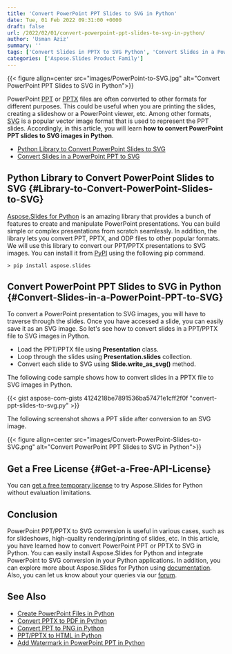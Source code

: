```yaml
---
title: 'Convert PowerPoint PPT Slides to SVG in Python'
date: Tue, 01 Feb 2022 09:31:00 +0000
draft: false
url: /2022/02/01/convert-powerpoint-ppt-slides-to-svg-in-python/
author: 'Usman Aziz'
summary: ''
tags: ['Convert Slides in PPTX to SVG Python', 'Convert Slides in a PowerPoint PPT to SVG Python', 'Python Library to Convert PowerPoint Slides to SVG', 'Python PPTX Converter Library']
categories: ['Aspose.Slides Product Family']
---
```




{{< figure align=center src="images/PowerPoint-to-SVG.jpg" alt="Convert PowerPoint PPT Slides to SVG in Python">}}


PowerPoint [PPT][1] or [PPTX][2] files are often converted to other formats for different purposes. This could be useful when you are printing the slides, creating a slideshow or a PowerPoint viewer, etc. Among other formats, [SVG][3] is a popular vector image format that is used to represent the PPT slides. Accordingly, in this article, you will learn **how to convert PowerPoint PPT slides to SVG images in Python**.

*   [Python Library to Convert PowerPoint Slides to SVG][4]
*   [Convert Slides in a PowerPoint PPT to SVG][5]

## Python Library to Convert PowerPoint Slides to SVG {#Library-to-Convert-PowerPoint-Slides-to-SVG}

[Aspose.Slides for Python][6] is an amazing library that provides a bunch of features to create and manipulate PowerPoint presentations. You can build simple or complex presentations from scratch seamlessly. In addition, the library lets you convert PPT, PPTX, and ODP files to other popular formats. We will use this library to convert our PPT/PPTX presentations to SVG images. You can install it from [PyPI][7] using the following pip command.

```
> pip install aspose.slides
```

## Convert PowerPoint PPT Slides to SVG in Python {#Convert-Slides-in-a-PowerPoint-PPT-to-SVG}

To convert a PowerPoint presentation to SVG images, you will have to traverse through the slides. Once you have accessed a slide, you can easily save it as an SVG image. So let's see how to convert slides in a PPT/PPTX file to SVG images in Python.

*   Load the PPT/PPTX file using **Presentation** class.
*   Loop through the slides using **Presentation.slides** collection.
*   Convert each slide to SVG using **Slide.write\_as\_svg()** method.

The following code sample shows how to convert slides in a PPTX file to SVG images in Python.

{{< gist aspose-com-gists 4124218be7891536ba57471e1cff2f0f "convert-ppt-slides-to-svg.py" >}}

The following screenshot shows a PPT slide after conversion to an SVG image.



{{< figure align=center src="images/Convert-PowerPoint-Slides-to-SVG.png" alt="Convert PowerPoint PPT Slides to SVG in Python">}}


## Get a Free License {#Get-a-Free-API-License}

You can [get a free temporary license][8] to try Aspose.Slides for Python without evaluation limitations.

## Conclusion

PowerPoint PPT/PPTX to SVG conversion is useful in various cases, such as for slideshows, high-quality rendering/printing of slides, etc. In this article, you have learned how to convert PowerPoint PPT or PPTX to SVG in Python. You can easily install Aspose.Slides for Python and integrate PowerPoint to SVG conversion in your Python applications. In addition, you can explore more about Aspose.Slides for Python using [documentation][9]. Also, you can let us know about your queries via our [forum][10].

## See Also

*   [Create PowerPoint Files in Python][11]
*   [Convert PPTX to PDF in Python][12]
*   [Convert PPT to PNG in Python][13]
*   [PPT/PPTX to HTML in Python][14]
*   [Add Watermark in PowerPoint PPT in Python][15]




[1]: https://docs.fileformat.com/presentation/ppt
[2]: https://docs.fileformat.com/presentation/pptx
[3]: https://docs.fileformat.com/page-description-language/svg/
[4]: #Library-to-Convert-PowerPoint-Slides-to-SVG
[5]: #Convert-Slides-in-a-PowerPoint-PPT-to-SVG
[6]: https://products.aspose.com/slides/python-net
[7]: https://pypi.org/project/aspose.slides/
[8]: https://purchase.aspose.com/temporary-license
[9]: https://docs.aspose.com/slides/python-net/
[10]: https://forum.aspose.com/
[11]: https://blog.aspose.com/2021/12/31/create-powerpoint-presentations-in-python/
[12]: https://blog.aspose.com/2021/12/28/convert-pptx-ppt-to-pdf-python/
[13]: https://blog.aspose.com/2021/12/29/convert-ppt-to-png-in-python/
[14]: https://blog.aspose.com/2021/12/16/convert-ppt-to-html-in-python/
[15]: https://blog.aspose.com/2022/02/09/add-watermark-to-powerpoint-ppt-in-python/




